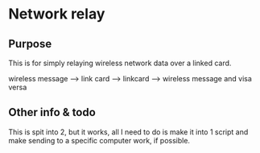 # Network relay

## Purpose
This is for simply relaying wireless network data over a linked card.

wireless message --> link card --> linkcard --> wireless message and visa versa

## Other info & todo
This is spit into 2, but it works, all I need to do is make it into 1 script and make sending to a specific computer work, if possible.
